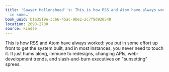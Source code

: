 ```yaml
---
title: 'Sawyer Hollenshead''s: This is how RSS and Atom have always worked: you put
  in some…'
book_uuid: b1a3519e-3cb6-45ac-9be2-2c7f9d920540
location: 2698-2700
source: kindle
---
```


This is how RSS and Atom have always worked: you put in some effort up front to get the system built, and in most instances, you never need to touch it. It just hums along, immune to redesigns, changing APIs, web-development trends, and slash-and-burn executives on "sunsetting" sprees.